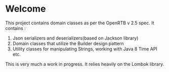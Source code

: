 # Welcome #

This project contains domain classes as per the OpenRTB v 2.5 spec.
It contains :
   1. Json serializers and deserializers(based on Jackson library)
   2. Domain classes that utilize the Builder design pattern
   3. Utility classes for manipulating Strings, working with Java 8 Time API etc.
   
 
This is very much a work in progress. It relies heavily on the Lombok library.
